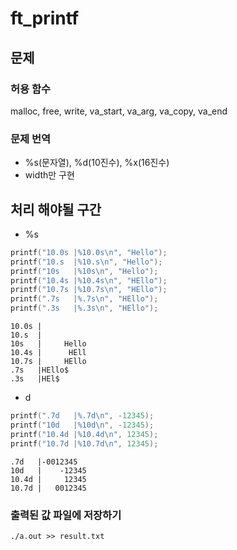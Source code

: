 # ft_printf
## 문제
### 허용 함수
malloc, free, write, va_start, va_arg, va_copy, va_end

### 문제 번역
* %s(문자열), %d(10진수), %x(16진수)
* width만 구현

## 처리 해야될 구간
* %s
~~~c
printf("10.0s |%10.0s\n", "Hello");
printf("10.s  |%10.s\n", "Hello");
printf("10s   |%10s\n", "Hello");
printf("10.4s |%10.4s\n", "HEllo");
printf("10.7s |%10.7s\n", "HEllo");
printf(".7s   |%.7s\n", "HEllo");
printf(".3s   |%.3s\n", "HEllo");
~~~

~~~
10.0s |          
10.s  |          
10s   |     Hello
10.4s |      HEll
10.7s |     HEllo
.7s   |HEllo$
.3s   |HEl$
~~~

* d
~~~c
printf(".7d   |%.7d\n", -12345);
printf("10d   |%10d\n", -12345);
printf("10.4d |%10.4d\n", 12345);
printf("10.7d |%10.7d\n", 12345);
~~~

~~~
.7d   |-0012345
10d   |    -12345
10.4d |     12345
10.7d |   0012345
~~~

### 출력된 값 파일에 저장하기
~~~shell
./a.out >> result.txt
~~~
